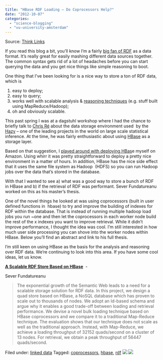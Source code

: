 ```yaml
---
title: "HBase RDF Loading – Do Coprocessors Help?"
date: "2012-10-07"
categories: 
  - "science-blogging"
  - "vu-university-amsterdam"
---
```


Source: [Think Links](http://thinklinks.wordpress.com/feed/)

If you read this blog a bit, you’ll know I’m a fairly [big fan of RDF](http://thinklinks.wordpress.com/2011/10/22/rdf-is-great-for-mashing-up-data/) as a data format. It’s really great for easily mashing different data sources together. The common syntax gets rid of a lot of headaches before you can start querying the data and you get nice things like simple reasoning to boot.

One thing that I’ve been looking for is a nice way to store a ton of RDF data, which is

1. easy to deploy;
2. easy to query;
3. works well with scalable analysis & [reasoning techniques](http://www.few.vu.nl/~jui200/webpie.html) (e.g. stuff built using MapReduce/Hadoop);
4. oh and obviously scalable.

This past spring I was at a dagstuhl workshop where I had the chance to briefly talk to [Chris Ré](http://pages.cs.wisc.edu/~chrisre/) about the data storage environment used  by the [Hazy](http://hazy.cs.wisc.edu/hazy/) – one of the leading projects in the world on large scale statistical inference. At the time, he was fairly enthusiastic about using [HBase](http://hbase.apache.org) as a storage layer.

Based on that suggestion, I [played around with deploying HBas](https://github.com/pgroth/hbase-rdf/blob/master/docs/hbase-setup-ec2.md)e myself on Amazon. Using whirr it was pretty straightforward to deploy a pretty nice environment in a matter of hours. In addition, HBase has the nice side effect that it uses the same file system as Hadoop  (HDFS) so you can run Hadoop jobs over the data that’s stored in the database.

With that I wanted to see a) what was a good way to store a bunch of RDF in HBase and b) if the retrieval of RDF was performant. Sever Fundatureanu worked on this as his master’s thesis.

One of the novel things he looked at was using coprocessors (built in user defined functions in  hbase) to try and improve the building of indexes for RDF within the database. That is instead of running multiple hadoop load jobs you run ~one and then let the coprocessors in each worker node build the rest of the x indexes you want to improve retrieval. While it didn’t improve performance, I thought the idea was cool. I’m still interested in how much user side processing you can shove into the worker nodes within HBase. Below you’ll find an abstract and link to his full thesis.

I’m still keen on using HBase as the basis for the analysis and reasoning over RDF data. We’re continuing to look into this area. If you have some cool ideas, let us know.

[**A Scalable RDF Store Based on HBase**](http://wiki.cs.vu.nl/mp/images/a/a6/Thesis-submitted.pdf)  -

Sever Fundatureanu

> The exponential growth of the Semantic Web leads to a need for a scalable storage solution for RDF data. In this project, we design a quad store based on HBase, a NoSQL database which has proven to scale out to thousands of nodes. We adopt an Id-based schema and argue why it enables a good trade-off between loading and retrieval performance. We devise a novel bulk loading technique based on HBase coprocessors and we compare it to a traditional Map-Reduce technique. The evaluation shows that our technique does not scale as well as the traditional approach. Instead, with Map-Reduce, we achieve a loading throughput of 32152 quads/second on a cluster of 13 nodes. For retrieval, we obtain a peak throughput of 56447 quads/second.

  
Filed under: [linked data](http://thinklinks.wordpress.com/category/linked-data/) Tagged: [coprocessors](http://thinklinks.wordpress.com/tag/coprocessors/), [hbase](http://thinklinks.wordpress.com/tag/hbase/), [rdf](http://thinklinks.wordpress.com/tag/rdf/) [![](http://feeds.wordpress.com/1.0/comments/thinklinks.wordpress.com/432/)](http://feeds.wordpress.com/1.0/gocomments/thinklinks.wordpress.com/432/) ![](http://stats.wordpress.com/b.gif?host=thinklinks.wordpress.com&blog=5274753&post=432&subd=thinklinks&ref=&feed=1)
